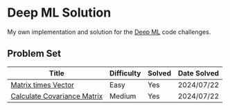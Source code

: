 # Deep ML Solution

My own implementation and solution for the [Deep ML](https://www.deep-ml.com/) code challenges.

## Problem Set
| Title                                                                   | Difficulty | Solved | Date Solved |
|-------------------------------------------------------------------------|------------|--------|-------------|
| [Matrix times Vector](01_Matrix_times_Vector/README.md)                 | Easy       | Yes    | 2024/07/22  |
| [Calculate Covariance Matrix](02_Calculate_Covariance_Matrix/README.md) | Medium     | Yes    | 2024/07/22  |
